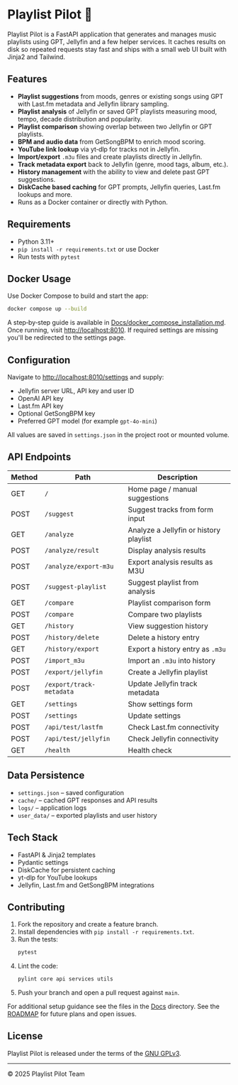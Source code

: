 # Playlist Pilot 🎵

Playlist Pilot is a FastAPI application that generates and manages music playlists using GPT, Jellyfin and a few helper services. It caches results on disk so repeated requests stay fast and ships with a small web UI built with Jinja2 and Tailwind.

## Features

- **Playlist suggestions** from moods, genres or existing songs using GPT with Last.fm metadata and Jellyfin library sampling.
- **Playlist analysis** of Jellyfin or saved GPT playlists measuring mood, tempo, decade distribution and popularity.
- **Playlist comparison** showing overlap between two Jellyfin or GPT playlists.
- **BPM and audio data** from GetSongBPM to enrich mood scoring.
- **YouTube link lookup** via yt‑dlp for tracks not in Jellyfin.
- **Import/export** `.m3u` files and create playlists directly in Jellyfin.
- **Track metadata export** back to Jellyfin (genre, mood tags, album, etc.).
- **History management** with the ability to view and delete past GPT suggestions.
- **DiskCache based caching** for GPT prompts, Jellyfin queries, Last.fm lookups and more.
- Runs as a Docker container or directly with Python.

## Requirements

- Python 3.11+
- `pip install -r requirements.txt` or use Docker
- Run tests with `pytest`

## Docker Usage

Use Docker Compose to build and start the app:

```bash
docker compose up --build
```

A step‑by‑step guide is available in [Docs/docker_compose_installation.md](Docs/docker_compose_installation.md). Once running, visit [http://localhost:8010](http://localhost:8010). If required settings are missing you'll be redirected to the settings page.

## Configuration

Navigate to [http://localhost:8010/settings](http://localhost:8010/settings) and supply:

- Jellyfin server URL, API key and user ID
- OpenAI API key
- Last.fm API key
- Optional GetSongBPM key
- Preferred GPT model (for example `gpt-4o-mini`)

All values are saved in `settings.json` in the project root or mounted volume.

## API Endpoints

| Method | Path | Description |
|-------|------|-------------|
| GET | `/` | Home page / manual suggestions |
| POST | `/suggest` | Suggest tracks from form input |
| GET | `/analyze` | Analyze a Jellyfin or history playlist |
| POST | `/analyze/result` | Display analysis results |
| POST | `/analyze/export-m3u` | Export analysis results as M3U |
| POST | `/suggest-playlist` | Suggest playlist from analysis |
| GET | `/compare` | Playlist comparison form |
| POST | `/compare` | Compare two playlists |
| GET | `/history` | View suggestion history |
| POST | `/history/delete` | Delete a history entry |
| GET | `/history/export` | Export a history entry as `.m3u` |
| POST | `/import_m3u` | Import an `.m3u` into history |
| POST | `/export/jellyfin` | Create a Jellyfin playlist |
| POST | `/export/track-metadata` | Update Jellyfin track metadata |
| GET | `/settings` | Show settings form |
| POST | `/settings` | Update settings |
| POST | `/api/test/lastfm` | Check Last.fm connectivity |
| POST | `/api/test/jellyfin` | Check Jellyfin connectivity |
| GET | `/health` | Health check |

## Data Persistence

- `settings.json` – saved configuration
- `cache/` – cached GPT responses and API results
- `logs/` – application logs
- `user_data/` – exported playlists and user history

## Tech Stack

- FastAPI & Jinja2 templates
- Pydantic settings
- DiskCache for persistent caching
- yt-dlp for YouTube lookups
- Jellyfin, Last.fm and GetSongBPM integrations

## Contributing

1. Fork the repository and create a feature branch.
2. Install dependencies with `pip install -r requirements.txt`.
3. Run the tests:
   ```bash
   pytest
   ```
4. Lint the code:
   ```bash
   pylint core api services utils
   ```
5. Push your branch and open a pull request against `main`.

For additional setup guidance see the files in the [Docs](Docs/) directory.
See the [ROADMAP](ROADMAP.md) for future plans and open issues.

## License

Playlist Pilot is released under the terms of the [GNU GPLv3](LICENSE).

---
© 2025 Playlist Pilot Team
